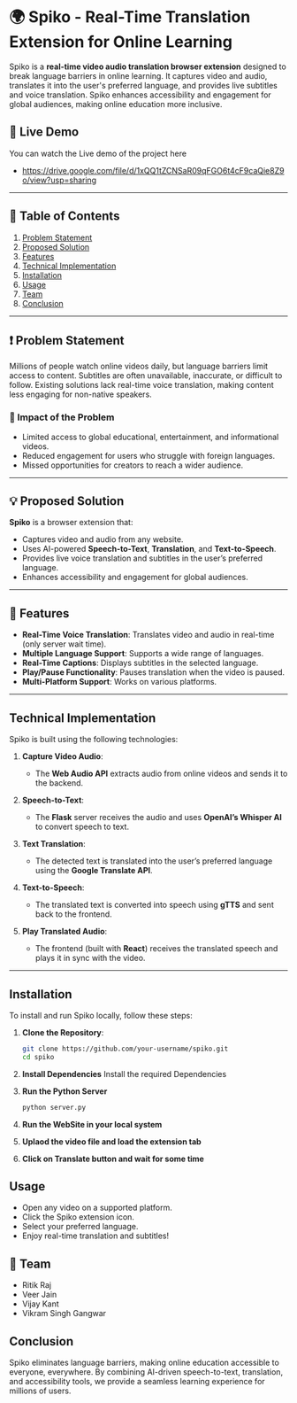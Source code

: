 # 🌍 Spiko - Real-Time Translation Extension for Online Learning

Spiko is a **real-time video audio translation browser extension** designed to break language barriers in online learning. It captures video and audio, translates it into the user's preferred language, and provides live subtitles and voice translation. Spiko enhances accessibility and engagement for global audiences, making online education more inclusive.

## 🔴 Live Demo
You can watch the Live demo of the project here
- https://drive.google.com/file/d/1xQQ1tZCNSaR09qFGO6t4cF9caQie8Z9o/view?usp=sharing

---

## 📑 Table of Contents
1. [Problem Statement](#problem-statement)
2. [Proposed Solution](#proposed-solution)
3. [Features](#features)
4. [Technical Implementation](#technical-implementation)
5. [Installation](#installation)
6. [Usage](#usage)
7. [Team](#team)
8. [Conclusion](#conclusion)


---

## ❗ Problem Statement
Millions of people watch online videos daily, but language barriers limit access to content. Subtitles are often unavailable, inaccurate, or difficult to follow. Existing solutions lack real-time voice translation, making content less engaging for non-native speakers.

### 🧠 Impact of the Problem
- Limited access to global educational, entertainment, and informational videos.
- Reduced engagement for users who struggle with foreign languages.
- Missed opportunities for creators to reach a wider audience.

---

## 💡 Proposed Solution
**Spiko** is a browser extension that:
- Captures video and audio from any website.
- Uses AI-powered **Speech-to-Text**, **Translation**, and **Text-to-Speech**.
- Provides live voice translation and subtitles in the user’s preferred language.
- Enhances accessibility and engagement for global audiences.

---

## 🌟 Features
- **Real-Time Voice Translation**: Translates video and audio in real-time (only server wait time).
- **Multiple Language Support**: Supports a wide range of languages.
- **Real-Time Captions**: Displays subtitles in the selected language.
- **Play/Pause Functionality**: Pauses translation when the video is paused.
- **Multi-Platform Support**: Works on various platforms.

---

## Technical Implementation
Spiko is built using the following technologies:

1. **Capture Video Audio**:
   - The **Web Audio API** extracts audio from online videos and sends it to the backend.

2. **Speech-to-Text**:
   - The **Flask** server receives the audio and uses **OpenAI’s Whisper AI** to convert speech to text.

3. **Text Translation**:
   - The detected text is translated into the user’s preferred language using the **Google Translate API**.

4. **Text-to-Speech**:
   - The translated text is converted into speech using **gTTS** and sent back to the frontend.

5. **Play Translated Audio**:
   - The frontend (built with **React**) receives the translated speech and plays it in sync with the video.

---

## Installation
To install and run Spiko locally, follow these steps:

1. **Clone the Repository**:
   ```bash
   git clone https://github.com/your-username/spiko.git
   cd spiko

2. **Install Dependencies**
   Install the required Dependencies

3. **Run the Python Server**
   ```bash
   python server.py

4. **Run the WebSite in your local system**
5. **Uplaod the video file and load the extension tab**
6. **Click on Translate button and wait for some time**

## Usage
- Open any video on a supported platform.
- Click the Spiko extension icon.
- Select your preferred language.
- Enjoy real-time translation and subtitles!

## 👥 Team
- Ritik Raj
- Veer Jain
- Vijay Kant
- Vikram Singh Gangwar

## Conclusion
Spiko eliminates language barriers, making online education accessible to everyone, everywhere. By combining AI-driven speech-to-text, translation, and accessibility tools, we provide a seamless learning experience for millions of users.
